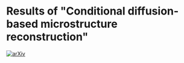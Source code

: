 # Results of "Conditional diffusion-based microstructure reconstruction"

[![arXiv](https://img.shields.io/badge/arXiv-2211.13497-00ff00.svg)](https://doi.org/10.48550/arXiv.2211.13497)